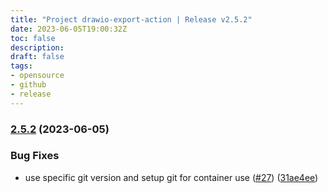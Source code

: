 ```yaml
---
title: "Project drawio-export-action | Release v2.5.2"
date: 2023-06-05T19:00:32Z
toc: false
description: 
draft: false
tags:
- opensource
- github
- release
---
```

### [2.5.2](https://github.com/rlespinasse/drawio-export-action/compare/v2.5.1...v2.5.2) (2023-06-05)


### Bug Fixes

* use specific git version and setup git for container use ([#27](https://github.com/rlespinasse/drawio-export-action/issues/27)) ([31ae4ee](https://github.com/rlespinasse/drawio-export-action/commit/31ae4eee8457c13d2f5d97c13fc1bb128fadcea2))



